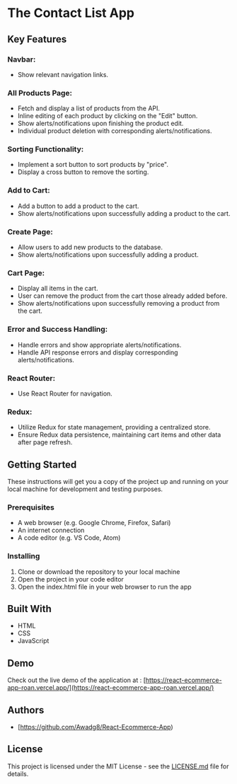 # The Contact List App 

## Key Features

### Navbar:
- Show relevant navigation links.
  
### All Products Page:
- Fetch and display a list of products from the API.
- Inline editing of each product by clicking on the "Edit" button.
- Show alerts/notifications upon finishing the product edit.
- Individual product deletion with corresponding alerts/notifications.

### Sorting Functionality:
- Implement a sort button to sort products by "price".
- Display a cross button to remove the sorting.

### Add to Cart:
- Add a button to add a product to the cart.
- Show alerts/notifications upon successfully adding a product to the cart.

### Create Page:
- Allow users to add new products to the database.
- Show alerts/notifications upon successfully adding a product.

### Cart Page:
- Display all items in the cart.
- User can remove the product from the cart those already added before.
- Show alerts/notifications upon successfully removing a product from the cart.

### Error and Success Handling:
- Handle errors and show appropriate alerts/notifications.
- Handle API response errors and display corresponding alerts/notifications.

### React Router:
- Use React Router for navigation.

### Redux:
- Utilize Redux for state management, providing a centralized store.
- Ensure Redux data persistence, maintaining cart items and other data after page refresh.

## Getting Started

These instructions will get you a copy of the project up and running on your local machine for development and testing purposes.

### Prerequisites

- A web browser (e.g. Google Chrome, Firefox, Safari)
- An internet connection
- A code editor (e.g. VS Code, Atom)

### Installing

1. Clone or download the repository to your local machine
2. Open the project in your code editor
3. Open the index.html file in your web browser to run the app

## Built With

- HTML
- CSS
- JavaScript

## Demo

Check out the live demo of the application at : [https://react-ecommerce-app-roan.vercel.app/](https://react-ecommerce-app-roan.vercel.app/)

## Authors

- [https://github.com/Awadg8/React-Ecommerce-App)

## License

This project is licensed under the MIT License - see the [LICENSE.md](LICENSE.md) file for details.
